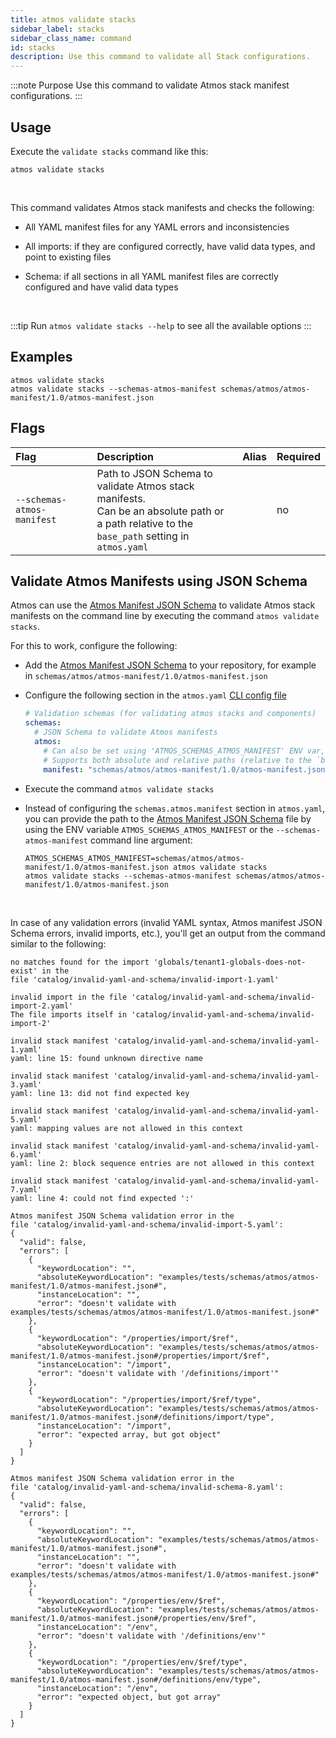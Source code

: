 ```yaml
---
title: atmos validate stacks
sidebar_label: stacks
sidebar_class_name: command
id: stacks
description: Use this command to validate all Stack configurations.
---
```


:::note Purpose
Use this command to validate Atmos stack manifest configurations.
:::

## Usage

Execute the `validate stacks` command like this:

```shell
atmos validate stacks
```

<br/>

This command validates Atmos stack manifests and checks the following:

- All YAML manifest files for any YAML errors and inconsistencies

- All imports: if they are configured correctly, have valid data types, and point to existing files

- Schema: if all sections in all YAML manifest files are correctly configured and have valid data types

<br/>

:::tip
Run `atmos validate stacks --help` to see all the available options
:::

## Examples

```shell
atmos validate stacks
atmos validate stacks --schemas-atmos-manifest schemas/atmos/atmos-manifest/1.0/atmos-manifest.json
```

## Flags

| Flag                       | Description                                                                                                                                           | Alias | Required |
|:---------------------------|:------------------------------------------------------------------------------------------------------------------------------------------------------|:------|:---------|
| `--schemas-atmos-manifest` | Path to JSON Schema to validate Atmos stack manifests.<br/>Can be an absolute path or <br/>a path relative to the `base_path` setting in `atmos.yaml` |       | no       |

## Validate Atmos Manifests using JSON Schema

Atmos can use the [Atmos Manifest JSON Schema](pathname:///schemas/atmos/atmos-manifest/1.0/atmos-manifest.json) to validate Atmos stack manifests
on the command line by executing the command `atmos validate stacks`.

For this to work, configure the following:

- Add the [Atmos Manifest JSON Schema](pathname:///schemas/atmos/atmos-manifest/1.0/atmos-manifest.json) to your repository, for example
  in  `schemas/atmos/atmos-manifest/1.0/atmos-manifest.json`

- Configure the following section in the `atmos.yaml` [CLI config file](/cli/configuration)

  ```yaml title="atmos.yaml"
  # Validation schemas (for validating atmos stacks and components)
  schemas:
    # JSON Schema to validate Atmos manifests
    atmos:
      # Can also be set using 'ATMOS_SCHEMAS_ATMOS_MANIFEST' ENV var, or '--schemas-atmos-manifest' command-line arguments
      # Supports both absolute and relative paths (relative to the `base_path` setting in `atmos.yaml`)
      manifest: "schemas/atmos/atmos-manifest/1.0/atmos-manifest.json"
  ```

- Execute the command `atmos validate stacks`

- Instead of configuring the `schemas.atmos.manifest` section in `atmos.yaml`, you can provide the path to
  the [Atmos Manifest JSON Schema](pathname:///schemas/atmos/atmos-manifest/1.0/atmos-manifest.json) file by using the ENV variable `ATMOS_SCHEMAS_ATMOS_MANIFEST`
  or the
  `--schemas-atmos-manifest` command line argument:

  ```shell
  ATMOS_SCHEMAS_ATMOS_MANIFEST=schemas/atmos/atmos-manifest/1.0/atmos-manifest.json atmos validate stacks
  atmos validate stacks --schemas-atmos-manifest schemas/atmos/atmos-manifest/1.0/atmos-manifest.json
  ```

<br/>

In case of any validation errors (invalid YAML syntax, Atmos manifest JSON Schema errors, invalid imports, etc.), you'll get an output from the
command similar to the following:

```console
no matches found for the import 'globals/tenant1-globals-does-not-exist' in the 
file 'catalog/invalid-yaml-and-schema/invalid-import-1.yaml'

invalid import in the file 'catalog/invalid-yaml-and-schema/invalid-import-2.yaml'
The file imports itself in 'catalog/invalid-yaml-and-schema/invalid-import-2'

invalid stack manifest 'catalog/invalid-yaml-and-schema/invalid-yaml-1.yaml'
yaml: line 15: found unknown directive name

invalid stack manifest 'catalog/invalid-yaml-and-schema/invalid-yaml-3.yaml'
yaml: line 13: did not find expected key

invalid stack manifest 'catalog/invalid-yaml-and-schema/invalid-yaml-5.yaml'
yaml: mapping values are not allowed in this context

invalid stack manifest 'catalog/invalid-yaml-and-schema/invalid-yaml-6.yaml'
yaml: line 2: block sequence entries are not allowed in this context

invalid stack manifest 'catalog/invalid-yaml-and-schema/invalid-yaml-7.yaml'
yaml: line 4: could not find expected ':'

Atmos manifest JSON Schema validation error in the 
file 'catalog/invalid-yaml-and-schema/invalid-import-5.yaml':
{
  "valid": false,
  "errors": [
    {
      "keywordLocation": "",
      "absoluteKeywordLocation": "examples/tests/schemas/atmos/atmos-manifest/1.0/atmos-manifest.json#",
      "instanceLocation": "",
      "error": "doesn't validate with examples/tests/schemas/atmos/atmos-manifest/1.0/atmos-manifest.json#"
    },
    {
      "keywordLocation": "/properties/import/$ref",
      "absoluteKeywordLocation": "examples/tests/schemas/atmos/atmos-manifest/1.0/atmos-manifest.json#/properties/import/$ref",
      "instanceLocation": "/import",
      "error": "doesn't validate with '/definitions/import'"
    },
    {
      "keywordLocation": "/properties/import/$ref/type",
      "absoluteKeywordLocation": "examples/tests/schemas/atmos/atmos-manifest/1.0/atmos-manifest.json#/definitions/import/type",
      "instanceLocation": "/import",
      "error": "expected array, but got object"
    }
  ]
}

Atmos manifest JSON Schema validation error in the 
file 'catalog/invalid-yaml-and-schema/invalid-schema-8.yaml':
{
  "valid": false,
  "errors": [
    {
      "keywordLocation": "",
      "absoluteKeywordLocation": "examples/tests/schemas/atmos/atmos-manifest/1.0/atmos-manifest.json#",
      "instanceLocation": "",
      "error": "doesn't validate with examples/tests/schemas/atmos/atmos-manifest/1.0/atmos-manifest.json#"
    },
    {
      "keywordLocation": "/properties/env/$ref",
      "absoluteKeywordLocation": "examples/tests/schemas/atmos/atmos-manifest/1.0/atmos-manifest.json#/properties/env/$ref",
      "instanceLocation": "/env",
      "error": "doesn't validate with '/definitions/env'"
    },
    {
      "keywordLocation": "/properties/env/$ref/type",
      "absoluteKeywordLocation": "examples/tests/schemas/atmos/atmos-manifest/1.0/atmos-manifest.json#/definitions/env/type",
      "instanceLocation": "/env",
      "error": "expected object, but got array"
    }
  ]
}
```

